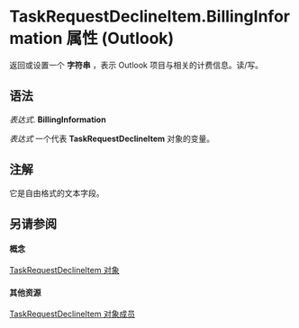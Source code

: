 
# TaskRequestDeclineItem.BillingInformation 属性 (Outlook)

返回或设置一个 **字符串** ，表示 Outlook 项目与相关的计费信息。读/写。


## 语法

 _表达式_. **BillingInformation**

 _表达式_ 一个代表 **TaskRequestDeclineItem** 对象的变量。


## 注解

它是自由格式的文本字段。


## 另请参阅


#### 概念


[TaskRequestDeclineItem 对象](e842c7c0-7943-9219-329b-30b892ab99b0.md)
#### 其他资源


[TaskRequestDeclineItem 对象成员](3de31d0d-2444-876c-5d4d-1192851301af.md)